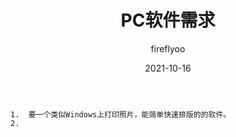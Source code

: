 ﻿---
title: "PC软件需求"
date: 2021-10-16
author: fireflyoo
---


    1.  要一个类似Windows上打印照片，能简单快速排版的的软件。
    2.  
